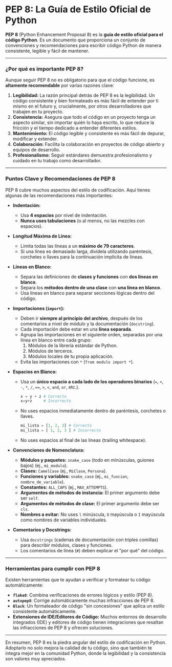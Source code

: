 # PEP 8: La Guía de Estilo Oficial de Python

**PEP 8** (Python Enhancement Proposal 8) es la **guía de estilo oficial para el código Python**. Es un documento que proporciona un conjunto de convenciones y recomendaciones para escribir código Python de manera consistente, legible y fácil de mantener.

---

### ¿Por qué es importante PEP 8?

Aunque seguir PEP 8 no es obligatorio para que el código funcione, es **altamente recomendable** por varias razones clave:

1.  **Legibilidad:** La razón principal detrás de PEP 8 es la legibilidad. Un código consistente y bien formateado es más fácil de entender por ti mismo en el futuro y, crucialmente, por otros desarrolladores que trabajen en tu proyecto.
2.  **Consistencia:** Asegura que todo el código en un proyecto tenga un aspecto similar, sin importar quién lo haya escrito, lo que reduce la fricción y el tiempo dedicado a entender diferentes estilos.
3.  **Mantenimiento:** El código legible y consistente es más fácil de depurar, modificar y extender.
4.  **Colaboración:** Facilita la colaboración en proyectos de código abierto y equipos de desarrollo.
5.  **Profesionalismo:** Seguir estándares demuestra profesionalismo y cuidado en tu trabajo como desarrollador.

---

### Puntos Clave y Recomendaciones de PEP 8

PEP 8 cubre muchos aspectos del estilo de codificación. Aquí tienes algunas de las recomendaciones más importantes:

- **Indentación:**

  - Usa **4 espacios** por nivel de indentación.
  - **Nunca uses tabulaciones** (o al menos, no las mezcles con espacios).

- **Longitud Máxima de Línea:**

  - Limita todas las líneas a un **máximo de 79 caracteres**.
  - Si una línea es demasiado larga, divídela utilizando paréntesis, corchetes o llaves para la continuación implícita de líneas.

- **Líneas en Blanco:**

  - Separa las definiciones de **clases y funciones** con **dos líneas en blanco**.
  - Separa los **métodos dentro de una clase** con **una línea en blanco**.
  - Usa líneas en blanco para separar secciones lógicas dentro del código.

- **Importaciones (`import`):**

  - Deben ir **siempre al principio del archivo**, después de los comentarios a nivel de módulo y la documentación (`docstring`).
  - Cada importación debe estar en una **línea separada**.
  - Agrupa las importaciones en el siguiente orden, separadas por una línea en blanco entre cada grupo:
    1.  Módulos de la librería estándar de Python.
    2.  Módulos de terceros.
    3.  Módulos locales de tu propia aplicación.
  - Evita las importaciones con `*` (`from modulo import *`).

- **Espacios en Blanco:**

  - Usa un **único espacio a cada lado de los operadores binarios** (`=`, `+`, `-`, `*`, `/`, `==`, `>`, `<`, `and`, `or`, etc.).
    ```python
    x = y + z # Correcto
    x=y+z     # Incorrecto
    ```
  - No uses espacios inmediatamente dentro de paréntesis, corchetes o llaves.
    ```python
    mi_lista = [1, 2, 3] # Correcto
    mi_lista = [ 1, 2, 3 ] # Incorrecto
    ```
  - No uses espacios al final de las líneas (trailing whitespace).

- **Convenciones de Nomenclatura:**

  - **Módulos y paquetes:** `snake_case` (todo en minúsculas, guiones bajos) (ej., `mi_modulo`).
  - **Clases:** `CamelCase` (ej., `MiClase`, `Persona`).
  - **Funciones y variables:** `snake_case` (ej., `mi_funcion`, `nombre_de_variable`).
  - **Constantes:** `ALL_CAPS` (ej., `MAX_ATTEMPTS`).
  - **Argumentos de métodos de instancia:** El primer argumento debe ser `self`.
  - **Argumentos de métodos de clase:** El primer argumento debe ser `cls`.
  - **Nombres a evitar:** No uses `l` minúscula, `O` mayúscula o `I` mayúscula como nombres de variables individuales.

- **Comentarios y Docstrings:**
  - Usa `docstrings` (cadenas de documentación con triples comillas) para describir módulos, clases y funciones.
  - Los comentarios de línea (`#`) deben explicar el "por qué" del código.

---

### Herramientas para cumplir con PEP 8

Existen herramientas que te ayudan a verificar y formatear tu código automáticamente:

- **`flake8`**: Combina verificaciones de errores lógicos y estilo (PEP 8).
- **`autopep8`**: Corrige automáticamente muchas infracciones de PEP 8.
- **`Black`**: Un formateador de código "sin concesiones" que aplica un estilo consistente automáticamente.
- **Extensiones de IDE/Editores de Código:** Muchos entornos de desarrollo integrados (IDE) y editores de código tienen integraciones que resaltan las infracciones de PEP 8 y ofrecen soluciones.

---

En resumen, PEP 8 es la piedra angular del estilo de codificación en Python. Adoptarlo no solo mejora la calidad de tu código, sino que también te integra mejor en la comunidad Python, donde la legibilidad y la consistencia son valores muy apreciados.
